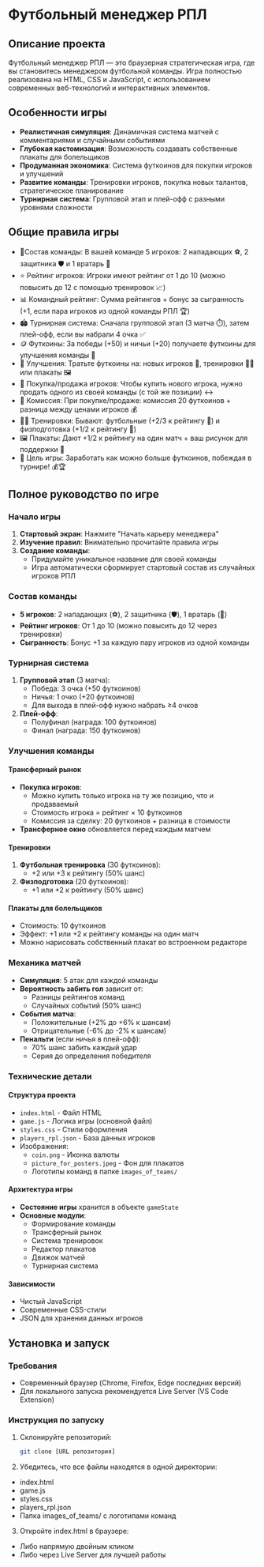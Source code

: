 # Футбольный менеджер РПЛ

## Описание проекта
Футбольный менеджер РПЛ — это браузерная стратегическая игра, где вы становитесь менеджером футбольной команды. Игра полностью реализована на HTML, CSS и JavaScript, с использованием современных веб-технологий и интерактивных элементов.

## Особенности игры
- **Реалистичная симуляция**: Динамичная система матчей с комментариями и случайными событиями
- **Глубокая кастомизация**: Возможность создавать собственные плакаты для болельщиков
- **Продуманная экономика**: Система футкоинов для покупки игроков и улучшений
- **Развитие команды**: Тренировки игроков, покупка новых талантов, стратегическое планирование
- **Турнирная система**: Групповой этап и плей-офф с разными уровнями сложности

## Общие правила игры

- 👥Состав команды: В вашей команде 5 игроков: 2 нападающих ⚽, 2 защитника 🛡️ и 1 вратарь 🧤
- ⭐ Рейтинг игроков: Игроки имеют рейтинг от 1 до 10 (можно повысить до 12 с помощью тренировок 📈)
- 📊 Командный рейтинг: Сумма рейтингов + бонус за сыгранность (+1, если пара игроков из одной команды РПЛ 🏆)
- 🏟️ Турнирная система: Сначала групповой этап (3 матча ⏱️), затем плей-офф, если вы набрали 4 очка ✅
- 🪙 Футкоины: За победы (+50) и ничьи (+20) получаете футкоины для улучшения команды 💸
- 🛒 Улучшения: Тратьте футкоины на: новых игроков 👥, тренировки 🏋️‍♂️ или плакаты 🖼️
- 🔄 Покупка/продажа игроков: Чтобы купить нового игрока, нужно продать одного из своей команды (с той же позиции) ↔️
- 💼 Комиссия: При покупке/продаже: комиссия 20 футкоинов + разница между ценами игроков 💰
- 🏃‍♂️ Тренировки: Бывают: футбольные (+2/3 к рейтингу 👟) и физподготовка (+1/2 к рейтингу 💪)
- 🖼️ Плакаты: Дают +1/2 к рейтингу на один матч + ваш рисунок для поддержки 🎨
- 🎯 Цель игры: Заработать как можно больше футкоинов, побеждая в турнире! 💰🏆

## Полное руководство по игре

### Начало игры
1. **Стартовый экран**: Нажмите "Начать карьеру менеджера"
2. **Изучение правил**: Внимательно прочитайте правила игры
3. **Создание команды**:
   - Придумайте уникальное название для своей команды
   - Игра автоматически сформирует стартовый состав из случайных игроков РПЛ

### Состав команды
- **5 игроков**: 2 нападающих (⚽), 2 защитника (🛡️), 1 вратарь (🧤)
- **Рейтинг игроков**: От 1 до 10 (можно повысить до 12 через тренировки)
- **Сыгранность**: Бонус +1 за каждую пару игроков из одной команды

### Турнирная система
1. **Групповой этап** (3 матча):
   - Победа: 3 очка (+50 футкоинов)
   - Ничья: 1 очко (+20 футкоинов)
   - Для выхода в плей-офф нужно набрать ≥4 очков
2. **Плей-офф**:
   - Полуфинал (награда: 100 футкоинов)
   - Финал (награда: 150 футкоинов)

### Улучшения команды

#### Трансферный рынок
- **Покупка игроков**:
  - Можно купить только игрока на ту же позицию, что и продаваемый
  - Стоимость игрока = рейтинг × 10 футкоинов
  - Комиссия за сделку: 20 футкоинов + разница в стоимости
- **Трансферное окно** обновляется перед каждым матчем

#### Тренировки
1. **Футбольная тренировка** (30 футкоинов):
   - +2 или +3 к рейтингу (50% шанс)
2. **Физподготовка** (20 футкоинов):
   - +1 или +2 к рейтингу (50% шанс)

#### Плакаты для болельщиков
- Стоимость: 10 футкоинов
- Эффект: +1 или +2 к рейтингу команды на один матч
- Можно нарисовать собственный плакат во встроенном редакторе

### Механика матчей
- **Симуляция**: 5 атак для каждой команды
- **Вероятность забить гол** зависит от:
  - Разницы рейтингов команд
  - Случайных событий (50% шанс)
- **События матча**:
  - Положительные (+2% до +6% к шансам)
  - Отрицательные (-6% до -2% к шансам)
- **Пенальти** (если ничья в плей-офф):
  - 70% шанс забить каждый удар
  - Серия до определения победителя

### Технические детали

#### Структура проекта
- `index.html` - Файл HTML
- `game.js` - Логика игры (основной файл)
- `styles.css` - Стили оформления
- `players_rpl.json` - База данных игроков
- Изображения:
  - `coin.png` - Иконка валюты
  - `picture_for_posters.jpeg` - Фон для плакатов
  - Логотипы команд в папке `images_of_teams/`

#### Архитектура игры
- **Состояние игры** хранится в объекте `gameState`
- **Основные модули**:
  - Формирование команды
  - Трансферный рынок
  - Система тренировок
  - Редактор плакатов
  - Движок матчей
  - Турнирная система

#### Зависимости
- Чистый JavaScript
- Современные CSS-стили 
- JSON для хранения данных игроков

## Установка и запуск

### Требования
- Современный браузер (Chrome, Firefox, Edge последних версий)
- Для локального запуска рекомендуется Live Server (VS Code Extension)

### Инструкция по запуску
1. Склонируйте репозиторий:
   ```bash
   git clone [URL репозитория]
2. Убедитесь, что все файлы находятся в одной директории:
- index.html
- game.js
- styles.css
- players_rpl.json
- Папка images_of_teams/ с логотипами команд
3. Откройте index.html в браузере:
- Либо напрямую двойным кликом
- Либо через Live Server для лучшей работы
